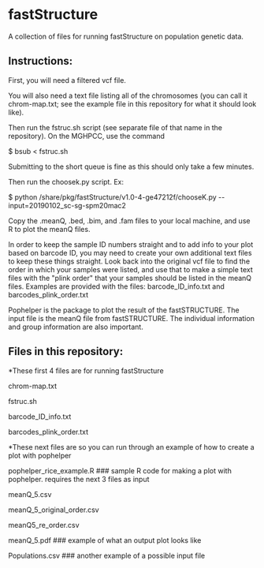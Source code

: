 # fastStructure
A collection of files for running fastStructure on population genetic data.

## Instructions:

First, you will need a filtered vcf file.

You will also need a text file listing all of the chromosomes (you can call it chrom-map.txt; see the example file in this repository for what it should look like).

Then run the fstruc.sh script (see separate file of that name in the repository). 
On the MGHPCC, use the command

$ bsub < fstruc.sh

Submitting to the short queue is fine as this should only take a few minutes.

Then run the choosek.py script.
Ex:

$ python /share/pkg/fastStructure/v1.0-4-ge47212f/chooseK.py --input=20190102_sc-sg-spm20mac2 

Copy the .meanQ, .bed, .bim, and .fam files to your local machine, and use R to plot the meanQ files. 

In order to keep the sample ID numbers straight and to add info to your plot based on barcode ID, you may need to create your own additional text files to keep these things straight. Look back into the original vcf file to find the order in which your samples were listed, and use that to make a simple text files with the "plink order" that your samples should be listed in the meanQ files. 
Examples are provided with the files:
barcode_ID_info.txt
and
barcodes_plink_order.txt


Pophelper is the package to plot the result of the fastSTRUCTURE. The input file is the meanQ file from fastSTRUCTURE. The individual information and group information are also important. 


## Files in this repository:

*These first 4 files are for running fastStructure

chrom-map.txt

fstruc.sh

barcode_ID_info.txt

barcodes_plink_order.txt

*These next files are so you can run through an example of how to create a plot with pophelper

pophelper_rice_example.R     ### sample R code for making a plot with pophelper. requires the next 3 files as input

meanQ_5.csv

meanQ_5_original_order.csv

meanQ5_re_order.csv

meanQ_5.pdf   ### example of what an output plot looks like

Populations.csv  ### another example of a possible input file
